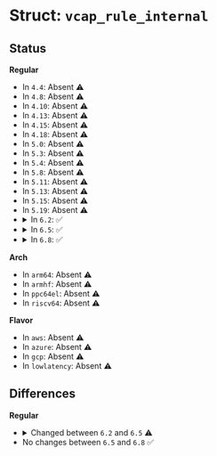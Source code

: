 # Struct: <code>vcap_rule_internal</code>

## Status
<b>Regular</b>
<ul>
<li>
In <code>4.4</code>: Absent ⚠️
</li>
<li>
In <code>4.8</code>: Absent ⚠️
</li>
<li>
In <code>4.10</code>: Absent ⚠️
</li>
<li>
In <code>4.13</code>: Absent ⚠️
</li>
<li>
In <code>4.15</code>: Absent ⚠️
</li>
<li>
In <code>4.18</code>: Absent ⚠️
</li>
<li>
In <code>5.0</code>: Absent ⚠️
</li>
<li>
In <code>5.3</code>: Absent ⚠️
</li>
<li>
In <code>5.4</code>: Absent ⚠️
</li>
<li>
In <code>5.8</code>: Absent ⚠️
</li>
<li>
In <code>5.11</code>: Absent ⚠️
</li>
<li>
In <code>5.13</code>: Absent ⚠️
</li>
<li>
In <code>5.15</code>: Absent ⚠️
</li>
<li>
In <code>5.19</code>: Absent ⚠️
</li>
<li>
<details>
<summary>In <code>6.2</code>: ✅</summary>

```c
struct vcap_rule_internal {
    struct vcap_rule data;
    struct list_head list;
    struct vcap_admin *admin;
    struct net_device *ndev;
    struct vcap_control *vctrl;
    u32 sort_key;
    int keyset_sw;
    int actionset_sw;
    int keyset_sw_regs;
    int actionset_sw_regs;
    int size;
    u32 addr;
    u32 counter_id;
    struct vcap_counter counter;
};
```
</details>
</li>
<li>
<details>
<summary>In <code>6.5</code>: ✅</summary>

```c
struct vcap_rule_internal {
    struct vcap_rule data;
    struct list_head list;
    struct vcap_admin *admin;
    struct net_device *ndev;
    struct vcap_control *vctrl;
    u32 sort_key;
    int keyset_sw;
    int actionset_sw;
    int keyset_sw_regs;
    int actionset_sw_regs;
    int size;
    u32 addr;
    u32 counter_id;
    struct vcap_counter counter;
    enum vcap_rule_state state;
};
```
</details>
</li>
<li>
<details>
<summary>In <code>6.8</code>: ✅</summary>

```c
struct vcap_rule_internal {
    struct vcap_rule data;
    struct list_head list;
    struct vcap_admin *admin;
    struct net_device *ndev;
    struct vcap_control *vctrl;
    u32 sort_key;
    int keyset_sw;
    int actionset_sw;
    int keyset_sw_regs;
    int actionset_sw_regs;
    int size;
    u32 addr;
    u32 counter_id;
    struct vcap_counter counter;
    enum vcap_rule_state state;
};
```
</details>
</li>
</ul>
<b>Arch</b>
<ul>
<li>
In <code>arm64</code>: Absent ⚠️
</li>
<li>
In <code>armhf</code>: Absent ⚠️
</li>
<li>
In <code>ppc64el</code>: Absent ⚠️
</li>
<li>
In <code>riscv64</code>: Absent ⚠️
</li>
</ul>
<b>Flavor</b>
<ul>
<li>
In <code>aws</code>: Absent ⚠️
</li>
<li>
In <code>azure</code>: Absent ⚠️
</li>
<li>
In <code>gcp</code>: Absent ⚠️
</li>
<li>
In <code>lowlatency</code>: Absent ⚠️
</li>
</ul>

## Differences
<b>Regular</b>
<ul>
<li>
<details>
<summary>Changed between <code>6.2</code> and <code>6.5</code> ⚠️</summary>
<ul>
<li>
<b>Field added. </b>
<code>enum vcap_rule_state state</code>
</li>
</ul>
</details>
</li>
<li>
No changes between <code>6.5</code> and <code>6.8</code> ✅
</li>
</ul>
